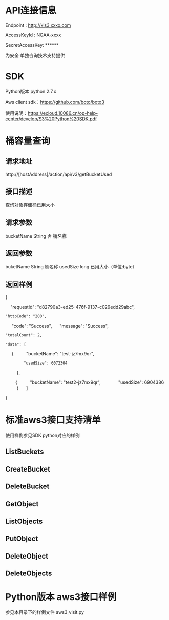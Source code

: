 # API连接信息

Endpoint :  http://xls3.xxxx.com

AccessKeyId :  NGAA-xxxx

SecretAccessKey:  ******  

为安全 单独咨询技术支持提供

# SDK

Python版本 python 2.7.x

Aws client sdk：https://github.com/boto/boto3

使用说明：https://ecloud.10086.cn/op-help-center/develop/S3%20Python%20SDK.pdf

# 桶容量查询

## 请求地址

http://[hostAddress]/action/api/v3/getBucketUsed
## 接口描述

查询对象存储桶已用大小
## 请求参数

bucketName	String	否	桶名称
## 返回参数

buketName	String	桶名称
usedSize	long	已用大小（单位:byte）
## 返回样例

{

    "requestId": "d82790a3-ed25-476f-9137-c029edd29abc",

    "httpCode": "200",
    
    "code": "Success",
    
    "message": "Success",
    
    "totalCount": 2,
    
    "data": [
    
         {
        
            "bucketName": "test-jz7mx9qr",

            "usedSize": 6072304
        
        },
        
        {
        
            "bucketName": "test2-jz7mx9qr",
            
            "usedSize": 6904386
        
        }
    
    ]

}

# 标准aws3接口支持清单

使用样例参见SDK python对应的样例
## ListBuckets
## CreateBucket
## DeleteBucket
## GetObject
## ListObjects
## PutObject
## DeleteObject
## DeleteObjects

# Python版本 aws3接口样例

参见本目录下的样例文件 aws3_visit.py

